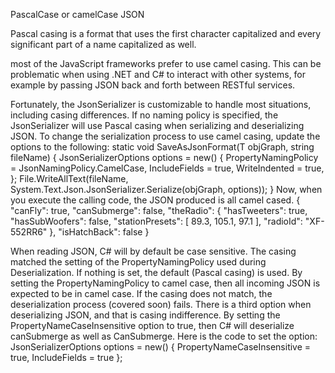 PascalCase or camelCase JSON

Pascal casing is a format that uses the first character capitalized and every significant part of a name
capitalized as well.

most of the JavaScript frameworks prefer to use camel casing. This can
be problematic when using .NET and C# to interact with other systems, for example by passing JSON back
and forth between RESTful services.

Fortunately, the JsonSerializer is customizable to handle most situations, including casing
differences. If no naming policy is specified, the JsonSerializer will use Pascal casing when serializing
and deserializing JSON. To change the serialization process to use camel casing, update the options to the
following:
static void SaveAsJsonFormat<T>(T objGraph, string fileName)
{
JsonSerializerOptions options = new()
{
PropertyNamingPolicy = JsonNamingPolicy.CamelCase,
IncludeFields = true,
WriteIndented = true,
};
File.WriteAllText(fileName, System.Text.Json.JsonSerializer.Serialize(objGraph, options));
}
Now, when you execute the calling code, the JSON produced is all camel cased.
{
"canFly": true,
"canSubmerge": false,
"theRadio": {
"hasTweeters": true,
"hasSubWoofers": false,
"stationPresets": [
89.3,
105.1,
97.1
],
"radioId": "XF-552RR6"
},
"isHatchBack": false
}


When reading JSON, C# will by default be case sensitive. The casing matched the setting of the
PropertyNamingPolicy used during Deserialization. If nothing is set, the default (Pascal casing) is used.
By setting the PropertyNamingPolicy to camel case, then all incoming JSON is expected to be in camel case.
If the casing does not match, the deserialization process (covered soon) fails.
There is a third option when deserializing JSON, and that is casing indifference. By setting the
PropertyNameCaseInsensitive option to true, then C# will deserialize canSubmerge as well as CanSubmerge.
Here is the code to set the option:
JsonSerializerOptions options = new()
{
PropertyNameCaseInsensitive = true,
IncludeFields = true
};


